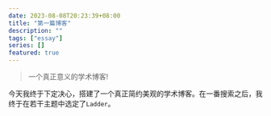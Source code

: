 ```yaml
---
date: 2023-08-08T20:23:39+08:00
title: "第一篇博客"
description: ""
tags: ["essay"]
series: []
featured: true
---
```

> 一个真正意义的学术博客!
<!--more-->
今天我终于下定决心，搭建了一个真正简约美观的学术博客。在一番搜索之后，我终于在若干主题中选定了`Ladder`。



